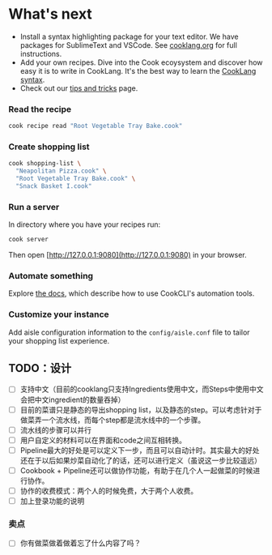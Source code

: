 # What's next

* Install a syntax highlighting package for your text editor. We have packages for SublimeText and VSCode. See  [cooklang.org](https://cooklang.org/docs/syntax-highlighting/) for full instructions.
* Add your own recipes. Dive into the Cook ecoysystem and discover how easy it is to write in CookLang. It's the best way to learn the [CookLang syntax](https://cooklang.org/docs/spec/).
* Check out our [tips and tricks](https://cooklang.org/docs/best-practices/) page.

### Read the recipe

```sh
cook recipe read "Root Vegetable Tray Bake.cook"
```

### Create shopping list

```sh
cook shopping-list \
  "Neapolitan Pizza.cook" \
  "Root Vegetable Tray Bake.cook" \
  "Snack Basket I.cook"
```

### Run a server

In directory where you have your recipes run:

```sh
cook server
```

Then open [http://127.0.0.1:9080](http://127.0.0.1:9080) in your browser.

### Automate something

Explore [the docs](https://cooklang.org/cli/help/), which describe how to use CookCLI's automation tools.

### Customize your instance

Add aisle configuration information to the `config/aisle.conf` file to tailor your shopping list experience.

## TODO：设计
- [ ] 支持中文（目前的cooklang只支持Ingredients使用中文，而Steps中使用中文会把中文ingredient的数量吞掉）
- [ ] 目前的菜谱只是静态的导出shopping list，以及静态的step。可以考虑针对于做菜弄一个流水线，而每个step都是流水线中的一个步骤。
- [ ] 流水线的步骤可以并行
- [ ] 用户自定义的材料可以在界面和code之间互相转换。
- [ ] Pipeline最大的好处是可以定义下一步，而且可以自动计时。其实最大的好处还在于以后如果炒菜自动化了的话，还可以进行定义（虽说这一步比较遥远）
- [ ] Cookbook + Pipeline还可以做协作功能，有助于在几个人一起做菜的时候进行协作。
- [ ] 协作的收费模式：两个人的时候免费，大于两个人收费。
- [ ] 加上登录功能的说明

### 卖点

- [ ] 你有做菜做着做着忘了什么内容了吗？
